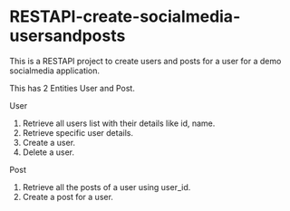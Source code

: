 # RESTAPI-create-socialmedia-usersandposts
This is a RESTAPI project to create users and posts for a user for a demo socialmedia application.

This has 2 Entities User and Post.

User 
1. Retrieve all users list with their details like id, name.
2. Retrieve specific user details.
3. Create a user.
4. Delete a user.

Post
1. Retrieve all the posts of a user using user_id.
2. Create a post for a user.
